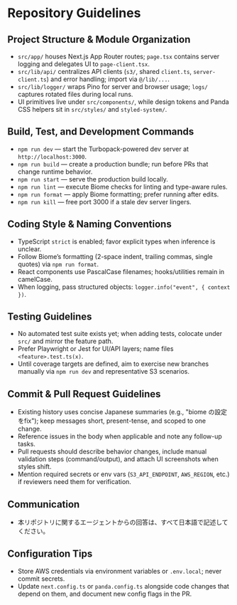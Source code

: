 # Repository Guidelines

## Project Structure & Module Organization
- `src/app/` houses Next.js App Router routes; `page.tsx` contains server logging and delegates UI to `page-client.tsx`.
- `src/lib/api/` centralizes API clients (`s3/`, shared `client.ts`, `server-client.ts`) and error handling; import via `@/lib/...`.
- `src/lib/logger/` wraps Pino for server and browser usage; `logs/` captures rotated files during local runs.
- UI primitives live under `src/components/`, while design tokens and Panda CSS helpers sit in `src/styles/` and `styled-system/`.

## Build, Test, and Development Commands
- `npm run dev` — start the Turbopack-powered dev server at `http://localhost:3000`.
- `npm run build` — create a production bundle; run before PRs that change runtime behavior.
- `npm run start` — serve the production build locally.
- `npm run lint` — execute Biome checks for linting and type-aware rules.
- `npm run format` — apply Biome formatting; prefer running after edits.
- `npm run kill` — free port 3000 if a stale dev server lingers.

## Coding Style & Naming Conventions
- TypeScript `strict` is enabled; favor explicit types when inference is unclear.
- Follow Biome’s formatting (2-space indent, trailing commas, single quotes) via `npm run format`.
- React components use PascalCase filenames; hooks/utilities remain in camelCase.
- When logging, pass structured objects: `logger.info("event", { context })`.

## Testing Guidelines
- No automated test suite exists yet; when adding tests, colocate under `src/` and mirror the feature path.
- Prefer Playwright or Jest for UI/API layers; name files `<feature>.test.ts(x)`.
- Until coverage targets are defined, aim to exercise new branches manually via `npm run dev` and representative S3 scenarios.

## Commit & Pull Request Guidelines
- Existing history uses concise Japanese summaries (e.g., "biome の設定をfix"); keep messages short, present-tense, and scoped to one change.
- Reference issues in the body when applicable and note any follow-up tasks.
- Pull requests should describe behavior changes, include manual validation steps (command/output), and attach UI screenshots when styles shift.
- Mention required secrets or env vars (`S3_API_ENDPOINT`, `AWS_REGION`, etc.) if reviewers need them for verification.

## Communication
- 本リポジトリに関するエージェントからの回答は、すべて日本語で記述してください。

## Configuration Tips
- Store AWS credentials via environment variables or `.env.local`; never commit secrets.
- Update `next.config.ts` or `panda.config.ts` alongside code changes that depend on them, and document new config flags in the PR.
